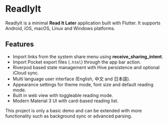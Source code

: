 # ReadlyIt

ReadlyIt is a minimal **Read It Later** application built with Flutter.
It supports Android, iOS, macOS, Linux and Windows platforms.

## Features

* Import links from the system share menu using **receive_sharing_intent**.
* Import Pocket export files (`.html`) through the app bar action.
* Riverpod based state management with Hive persistence and optional iCloud sync.
* Multi language user interface (English, 中文 and 日本語).
* Appearance settings for theme mode, font size and default reading mode.
* Built in web view with toggleable reading mode.
* Modern Material 3 UI with card-based reading list.

This project is only a basic demo and can be extended with more
functionality such as background sync or advanced parsing.
